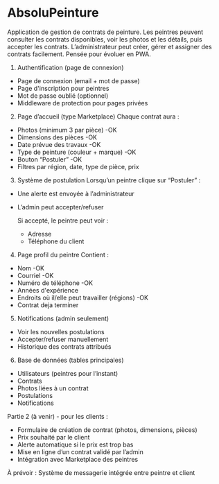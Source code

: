 # AbsoluPeinture
Application de gestion de contrats de peinture. Les peintres peuvent consulter les contrats disponibles, voir les photos et les détails,
puis accepter les contrats. L’administrateur peut créer, gérer et assigner des contrats facilement. Pensée pour évoluer en PWA.

 1. Authentification (page de connexion)  
  - Page de connexion (email + mot de passe)
  - Page d'inscription pour peintres
  - Mot de passe oublié (optionnel)
  - Middleware de protection pour pages privées


 2. Page d’accueil (type Marketplace)
  Chaque contrat aura :
  - Photos (minimum 3 par pièce) -OK
  - Dimensions des pièces -OK
  - Date prévue des travaux -OK
  - Type de peinture (couleur + marque) -OK
  - Bouton “Postuler” -OK
  - Filtres par région, date, type de pièce, prix


 3. Système de postulation
 Lorsqu’un peintre clique sur “Postuler” :
  - Une alerte est envoyée à l’administrateur
  - L’admin peut accepter/refuser
    
    Si accepté, le peintre peut voir :
     - Adresse
     - Téléphone du client


 4. Page profil du peintre
  Contient :
  - Nom -OK
  - Courriel -OK
  - Numéro de téléphone -OK
  - Années d'expérience 
  - Endroits où il/elle peut travailler (régions) -OK
  - Contrat deja terminer 


 5. Notifications (admin seulement)
  - Voir les nouvelles postulations
  - Accepter/refuser manuellement
  - Historique des contrats attribués


 6. Base de données (tables principales)
  - Utilisateurs (peintres pour l’instant)
  - Contrats
  - Photos liées à un contrat
  - Postulations
  - Notifications


 Partie 2 (à venir) - pour les clients :
  - Formulaire de création de contrat (photos, dimensions, pièces)
  - Prix souhaité par le client
  - Alerte automatique si le prix est trop bas
  - Mise en ligne d’un contrat validé par l’admin
  - Intégration avec Marketplace des peintres


 À prévoir :
 Système de messagerie intégrée entre peintre et client
